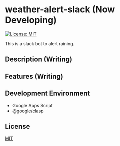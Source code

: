# weather-alert-slack (Now Developing)
[![License: MIT](https://img.shields.io/badge/License-MIT-yellow.svg)](https://opensource.org/licenses/MIT) 

This is a slack bot to alert raining.

## Description (Writing)

## Features (Writing)

## Development Environment

- Google Apps Script
- [@google/clasp](https://github.com/google/clasp)

## License

[MIT](https://github.com/narugit/cAR/blob/master/LICENSE)
